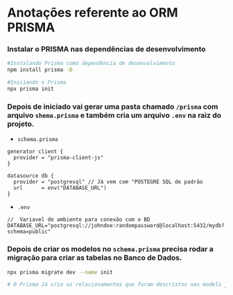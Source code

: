 # Anotações referente ao ORM PRISMA 

### Instalar o PRISMA nas dependências de desenvolvimento

```bash
#Instalando Prisma como dependência de desenvolvimento
npm install prisma -D
```

```bash
#Iniciando o Prisma 
npx prisma init 
```

### Depois de iniciado vai gerar uma pasta chamado ``/prisma`` com arquivo ``shema.prisma`` e também cria um arquivo ``.env`` na raiz do projeto.


 - ``schema.prisma``
```prisma
generator client {
  provider = "prisma-client-js"
}

datasource db {
  provider = "postgresql" // Já vem com "POSTEGRE SQL de padrão 
  url      = env("DATABASE_URL")
}
```

 - ``.env``
```prisma
//  Variavel de ambiente para conexão com o BD
DATABASE_URL="postgresql://johndoe:randompassword@localhost:5432/mydb?schema=public"
```

### Depois de criar os modelos no ``schema.prisma`` precisa rodar a migração para criar as tabelas no Banco de Dados.

```bash
npx prisma migrate dev --name init

# O Prisma Já cria os relacionamentos que foram descristos nas models juntamente com o arquivo .sql com as linhas de codigos da criação das tabelas
```

